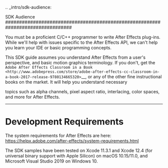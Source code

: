 .. _intro/sdk-audience:

SDK Audience
################################################################################

You must be a proficient C/C++ programmer to write After Effects plug-ins. While we'll help with issues specific to the After Effects API, we can't help you learn your IDE or basic programming concepts.

This SDK guide assumes you understand After Effects from a user's perspective, and basic motion graphics terminology. If you don't, get the `Adobe After Effects Classroom in a Book <http://www.adobepress.com/store/adobe-after-effects-cc-classroom-in-a-book-2017-release-9780134665320>`__, or any of the other fine instructional books on the market. It will help you understand necessary

topics such as alpha channels, pixel aspect ratio, interlacing, color spaces, and more for After Effects.

----

Development Requirements
================================================================================

The system requirements for After Effects are here: https://helpx.adobe.com/after-effects/system-requirements.html

The SDK samples have been tested on Xcode 11.3.1 and Xcode 12.4 (for universal binary support with Apple Silicon) on macOS 10.15/11.0, and Microsoft Visual Studio 2019 on Windows 10. 